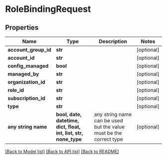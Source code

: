 # RoleBindingRequest


## Properties
Name | Type | Description | Notes
------------ | ------------- | ------------- | -------------
**account_group_id** | **str** |  | [optional] 
**account_id** | **str** |  | [optional] 
**config_managed** | **bool** |  | [optional] 
**managed_by** | **str** |  | [optional] 
**organization_id** | **str** |  | [optional] 
**role_id** | **str** |  | [optional] 
**subscription_id** | **str** |  | [optional] 
**type** | **str** |  | [optional] 
**any string name** | **bool, date, datetime, dict, float, int, list, str, none_type** | any string name can be used but the value must be the correct type | [optional]

[[Back to Model list]](../README.md#documentation-for-models) [[Back to API list]](../README.md#documentation-for-api-endpoints) [[Back to README]](../README.md)


